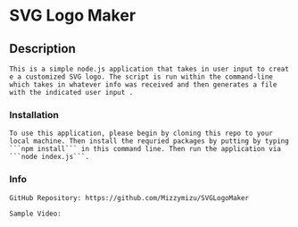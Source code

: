 # SVG Logo Maker

## Description

    This is a simple node.js application that takes in user input to creat e a customized SVG logo. The script is run within the command-line which takes in whatever info was received and then generates a file with the indicated user input .

### Installation
    
    To use this application, please begin by cloning this repo to your local machine. Then install the requried packages by putting by typing ```npm install``` in this command line. Then run the application via ```node index.js```.

### Info

```
GitHub Repository: https://github.com/Mizzymizu/SVGLogoMaker

Sample Video: 
```